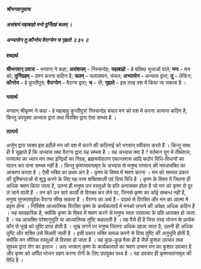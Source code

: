 ##### श्रीभगवानुवाच
##### असंशयं महाबाहो मनो दुर्निग्रहं चलम् ।
##### अभ्यासेन तु कौन्तेय वैराग्येण च गृह्यते ॥ ३५ ॥

#### शब्दार्थ

**श्रीभगवान् उवाच** – भगवान् ने कहा; **असंशयम्** – निस्सन्देह; **महाबाहो** – हे बलिष्ठ भुजाओं वाले; **मनः** – मन को; **दुर्निग्रहम्** – दमन करना कठिन है; **चलम्** – चलायमान, चंचल; **अभ्यासेन** – अभ्यास द्वारा; **तु** – लेकिन; **कौन्तेय** – हे कुन्तीपुत्र; **वैराग्येण** – वैराग्य द्वारा; **च** – भी; **गृह्यते** – इस तरह वश में किया जा सकता है ।

#### भावार्थ

भगवान् श्रीकृष्ण ने कहा - हे महाबाहु कुन्तीपुत्र! निस्सन्देह चंचल मन को वश में करना अत्यन्त कठिन है, किन्तु उपयुक्त अभ्यास द्वारा तथा विरक्ति द्वारा ऐसा सम्भव है ।

#### तात्पर्य

अर्जुन द्वारा व्यक्त इस हठीले मन को वश में करने की कठिनाई को भगवान् स्वीकार करते हैं । किन्तु साथ ही वे सुझाते हैं कि अभ्यास तथा वैराग्य द्वारा यह सम्भव है । यह अभ्यास क्या है ? वर्तमान युग में तीर्थवास, परमात्मा का ध्यान मन तथा इन्द्रियों का निग्रह, ब्रह्मचर्यपालन एकान्तवास आदि कठोर विधि-विधानों का पालन कर पाना सम्भव नहीं है । किन्तु कृष्णभावनामृत के अभ्यास से मनुष्य भगवान् की नवधाभक्ति का आचरण करता है । ऐसी भक्ति का प्रथम अंग है - कृष्ण के विषय में श्रवण करना । मन को समस्त प्रकार की दुश्चिन्ताओं से शुद्ध करने के लिए यह परम शक्तिशाली एवं दिव्य विधि है । कृष्ण के विषय में जितना ही अधिक श्रवण किया जाता है, उतना ही मनुष्य उन वस्तुओं के प्रति अनासक्त होता है जो मन को कृष्ण से दूर ले जाने वाली हैं । मन को उन सारे कार्यों से विरक्त कर लेने पर, जिनसे कृष्ण का कोई सम्बन्ध नहीं है, मनुष्य सुगमतापूर्वक वैराग्य सीख सकता है । वैराग्य का अर्थ है - पदार्थ से विरक्ति और मन का आत्मा में प्रवृत्त होना । निर्विशेष आध्यात्मिक विरक्ति कृष्ण के कार्यकलापों में मनको लगाने की अपेक्षा अधिक कठिन है । यह व्यावहारिक है, क्योंकि कृष्ण के विषय में श्रवण करने से मनुष्य स्वतः परमात्मा के प्रति आसक्त हो जाता है । यह आसक्ति परेशानुभूति या आध्यात्मिक तुष्टि कहलाती है । यह वैसे ही है जिस तरह भोजन के प्रत्येक कौर से भूखे को तुष्टि प्राप्त होती है । भूख लगने पर मनुष्य जितना अधिक खाता जाता है, उतनी ही अधिक तुष्टि और शक्ति उसे मिलती जाती है । इसी प्रकार भक्ति सम्पन्न करने से दिव्य तुष्टि की अनुभूति होती है, क्योंकि मन भौतिक वस्तुओं से विरक्त हो जाता है । यह कुछ-कुछ वैसा ही है जैसे कुशल उपचार तथा सुपथ्य द्वारा रोग का इलाज । अतः भगवान् कृष्ण के कार्यकलापों का श्रवण उन्मत्त मन का कुशल उपचार है और कृष्ण को अर्पित भोजन ग्रहण करना रोगी के लिए उपयुक्त पथ्य है । यह उपचार ही कृष्णभावनामृत की विधि है ।